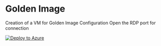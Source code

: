 # Golden Image

Creation of a VM for Golden Image Configuration
Open the RDP port for connection

[![Deploy to Azure](https://aka.ms/deploytoazurebutton)](https://portal.azure.com/#create/Microsoft.Template/uri/https%3A%2F%2Fraw.githubusercontent.com%2FAldebarancloud%2FWVDCourse%2Fmain%2FLab4%2FGoldenImage%2FGoldenImage.json)